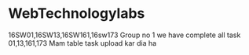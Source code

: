# WebTechnologylabs
16SW01,16SW13,16SW161,16sw173
Group no 1
we have complete all task
01,13,161,173
Mam table task upload kar dia ha
